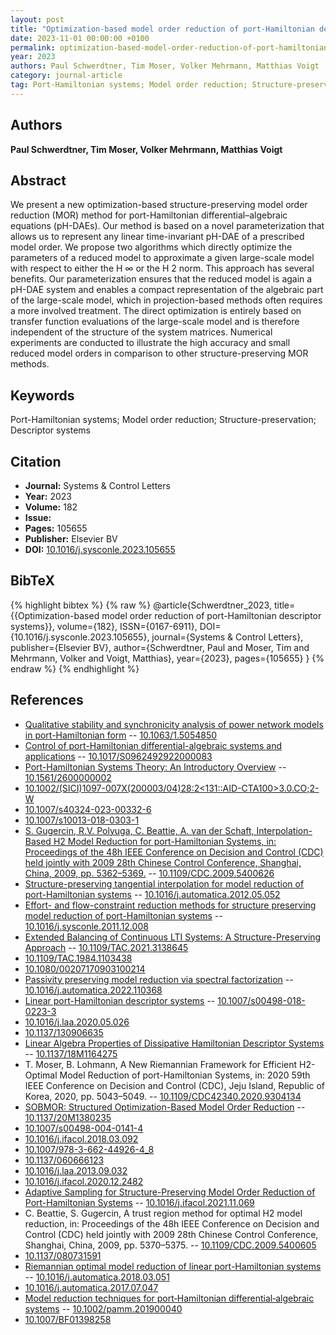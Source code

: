 ```yaml
---
layout: post
title: "Optimization-based model order reduction of port-Hamiltonian descriptor systems"
date: 2023-11-01 00:00:00 +0100
permalink: optimization-based-model-order-reduction-of-port-hamiltonian-descriptor-systems
year: 2023
authors: Paul Schwerdtner, Tim Moser, Volker Mehrmann, Matthias Voigt
category: journal-article
tag: Port-Hamiltonian systems; Model order reduction; Structure-preservation; Descriptor systems
---
```

 
## Authors
**Paul Schwerdtner, Tim Moser, Volker Mehrmann, Matthias Voigt**
 
## Abstract
We present a new optimization-based structure-preserving model order reduction (MOR) method for port-Hamiltonian differential–algebraic equations (pH-DAEs). Our method is based on a novel parameterization that allows us to represent any linear time-invariant pH-DAE of a prescribed model order. We propose two algorithms which directly optimize the parameters of a reduced model to approximate a given large-scale model with respect to either the H ∞ or the H 2 norm. This approach has several benefits. Our parameterization ensures that the reduced model is again a pH-DAE system and enables a compact representation of the algebraic part of the large-scale model, which in projection-based methods often requires a more involved treatment. The direct optimization is entirely based on transfer function evaluations of the large-scale model and is therefore independent of the structure of the system matrices. Numerical experiments are conducted to illustrate the high accuracy and small reduced model orders in comparison to other structure-preserving MOR methods.
 
## Keywords
Port-Hamiltonian systems; Model order reduction; Structure-preservation; Descriptor systems
 
## Citation
- **Journal:** Systems &amp; Control Letters
- **Year:** 2023
- **Volume:** 182
- **Issue:** 
- **Pages:** 105655
- **Publisher:** Elsevier BV
- **DOI:** [10.1016/j.sysconle.2023.105655](https://doi.org/10.1016/j.sysconle.2023.105655)
 
## BibTeX
{% highlight bibtex %}
{% raw %}
@article{Schwerdtner_2023,
  title={{Optimization-based model order reduction of port-Hamiltonian descriptor systems}},
  volume={182},
  ISSN={0167-6911},
  DOI={10.1016/j.sysconle.2023.105655},
  journal={Systems &amp; Control Letters},
  publisher={Elsevier BV},
  author={Schwerdtner, Paul and Moser, Tim and Mehrmann, Volker and Voigt, Matthias},
  year={2023},
  pages={105655}
}
{% endraw %}
{% endhighlight %}
 
## References
- [Qualitative stability and synchronicity analysis of power network models in port-Hamiltonian form](qualitative-stability-and-synchronicity-analysis-of-power-network-models-in-port-hamiltonian-form) -- [10.1063/1.5054850](https://doi.org/10.1063/1.5054850)
- [Control of port-Hamiltonian differential-algebraic systems and applications](control-of-port-hamiltonian-differential-algebraic-systems-and-applications) -- [10.1017/S0962492922000083](https://doi.org/10.1017/S0962492922000083)
- [Port-Hamiltonian Systems Theory: An Introductory Overview](port-hamiltonian-systems-theory-an-introductory-overview-journal) -- [10.1561/2600000002](https://doi.org/10.1561/2600000002)
- [10.1002/(SICI)1097-007X(200003/04)28:2<131::AID-CTA100>3.0.CO;2-W](https://doi.org/10.1002/(SICI)1097-007X(200003/04)28:2<131::AID-CTA100>3.0.CO;2-W)
- [10.1007/s40324-023-00332-6](https://doi.org/10.1007/s40324-023-00332-6)
- [10.1007/s10013-018-0303-1](https://doi.org/10.1007/s10013-018-0303-1)
- [S. Gugercin, R.V. Polyuga, C. Beattie, A. van der Schaft, Interpolation-Based H2 Model Reduction for port-Hamiltonian Systems, in: Proceedings of the 48h IEEE Conference on Decision and Control (CDC) held jointly with 2009 28th Chinese Control Conference, Shanghai, China, 2009, pp. 5362–5369.](interpolation-based-amp-x210c-lt-inf-gt-2-lt-inf-gt-model-reduction-for-port-hamiltonian-systems) -- [10.1109/CDC.2009.5400626](https://doi.org/10.1109/CDC.2009.5400626)
- [Structure-preserving tangential interpolation for model reduction of port-Hamiltonian systems](structure-preserving-tangential-interpolation-for-model-reduction-of-port-hamiltonian-systems) -- [10.1016/j.automatica.2012.05.052](https://doi.org/10.1016/j.automatica.2012.05.052)
- [Effort- and flow-constraint reduction methods for structure preserving model reduction of port-Hamiltonian systems](effort-and-flow-constraint-reduction-methods-for-structure-preserving-model-reduction-of-port-hamiltonian-systems) -- [10.1016/j.sysconle.2011.12.008](https://doi.org/10.1016/j.sysconle.2011.12.008)
- [Extended Balancing of Continuous LTI Systems: A Structure-Preserving Approach](extended-balancing-of-continuous-lti-systems-a-structure-preserving-approach) -- [10.1109/TAC.2021.3138645](https://doi.org/10.1109/TAC.2021.3138645)
- [10.1109/TAC.1984.1103438](https://doi.org/10.1109/TAC.1984.1103438)
- [10.1080/00207170903100214](https://doi.org/10.1080/00207170903100214)
- [Passivity preserving model reduction via spectral factorization](passivity-preserving-model-reduction-via-spectral-factorization) -- [10.1016/j.automatica.2022.110368](https://doi.org/10.1016/j.automatica.2022.110368)
- [Linear port-Hamiltonian descriptor systems](linear-port-hamiltonian-descriptor-systems) -- [10.1007/s00498-018-0223-3](https://doi.org/10.1007/s00498-018-0223-3)
- [10.1016/j.laa.2020.05.026](https://doi.org/10.1016/j.laa.2020.05.026)
- [10.1137/130906635](https://doi.org/10.1137/130906635)
- [Linear Algebra Properties of Dissipative Hamiltonian Descriptor Systems](linear-algebra-properties-of-dissipative-hamiltonian-descriptor-systems) -- [10.1137/18M1164275](https://doi.org/10.1137/18M1164275)
- T. Moser, B. Lohmann, A New Riemannian Framework for Efficient H2-Optimal Model Reduction of port-Hamiltonian Systems, in: 2020 59th IEEE Conference on Decision and Control (CDC), Jeju Island, Republic of Korea, 2020, pp. 5043–5049. -- [10.1109/CDC42340.2020.9304134](https://doi.org/10.1109/CDC42340.2020.9304134)
- [SOBMOR: Structured Optimization-Based Model Order Reduction](sobmor-structured-optimization-based-model-order-reduction) -- [10.1137/20M1380235](https://doi.org/10.1137/20M1380235)
- [10.1007/s00498-004-0141-4](https://doi.org/10.1007/s00498-004-0141-4)
- [10.1016/j.ifacol.2018.03.092](https://doi.org/10.1016/j.ifacol.2018.03.092)
- [10.1007/978-3-662-44926-4_8](https://doi.org/10.1007/978-3-662-44926-4_8)
- [10.1137/060666123](https://doi.org/10.1137/060666123)
- [10.1016/j.laa.2013.09.032](https://doi.org/10.1016/j.laa.2013.09.032)
- [10.1016/j.ifacol.2020.12.2482](https://doi.org/10.1016/j.ifacol.2020.12.2482)
- [Adaptive Sampling for Structure-Preserving Model Order Reduction of Port-Hamiltonian Systems](adaptive-sampling-for-structure-preserving-model-order-reduction-of-port-hamiltonian-systems) -- [10.1016/j.ifacol.2021.11.069](https://doi.org/10.1016/j.ifacol.2021.11.069)
- C. Beattie, S. Gugercin, A trust region method for optimal H2 model reduction, in: Proceedings of the 48h IEEE Conference on Decision and Control (CDC) held jointly with 2009 28th Chinese Control Conference, Shanghai, China, 2009, pp. 5370–5375. -- [10.1109/CDC.2009.5400605](https://doi.org/10.1109/CDC.2009.5400605)
- [10.1137/080731591](https://doi.org/10.1137/080731591)
- [Riemannian optimal model reduction of linear port-Hamiltonian systems](riemannian-optimal-model-reduction-of-linear-port-hamiltonian-systems) -- [10.1016/j.automatica.2018.03.051](https://doi.org/10.1016/j.automatica.2018.03.051)
- [10.1016/j.automatica.2017.07.047](https://doi.org/10.1016/j.automatica.2017.07.047)
- [Model reduction techniques for port‐Hamiltonian differential‐algebraic systems](model-reduction-techniques-for-port-hamiltonian-differential-algebraic-systems) -- [10.1002/pamm.201900040](https://doi.org/10.1002/pamm.201900040)
- [10.1007/BF01398258](https://doi.org/10.1007/BF01398258)

